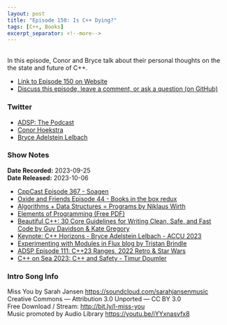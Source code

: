 ```yaml
---
layout: post
title: "Episode 150: Is C++ Dying?"
tags: [C++, Books]
excerpt_separator: <!--more-->
---
```


<br>In this episode, Conor and Bryce talk about their personal thoughts on the the state and future of C++.

<!--more-->

* [Link to Episode 150 on Website](https://adspthepodcast.com/2023/10/06/Episode-150.html)
* [Discuss this episode, leave a comment, or ask a question (on GitHub)](https://github.com/codereport/adsp2/discussions/41)

### Twitter
 
* [ADSP: The Podcast](https://twitter.com/adspthepodcast)
* [Conor Hoekstra](https://twitter.com/code_report)
* [Bryce Adelstein Lelbach](https://twitter.com/blelbach)

### Show Notes
 
**Date Recorded:** 2023-09-25 <br>
**Date Released:** 2023-10-06

* [CppCast Episode 367 - Soagen](https://cppcast.com/soagen/)
* [Oxide and Friends Episode 44 - Books in the box redux](https://oxide.computer/podcasts/oxide-and-friends/955244)
* [Algorithms + Data Structures = Programs by Niklaus Wirth](https://en.wikipedia.org/wiki/Algorithms_%2B_Data_Structures_%3D_Programs)
* [Elements of Programming (Free PDF)](http://elementsofprogramming.com/)
* [Beautiful C++: 30 Core Guidelines for Writing Clean, Safe, and Fast Code by Guy Davidson & Kate Gregory](https://www.amazon.com/Beautiful-Core-Guidelines-Writing-Clean/dp/0137647840)
* [Keynote: C++ Horizons - Bryce Adelstein Lelbach - ACCU 2023](https://www.youtube.com/watch?v=efrgipu94Oc)
* [Experimenting with Modules in Flux blog by Tristan Brindle](https://tristanbrindle.com/posts/flux-modules-experiments)
* [ADSP Episode 111: C++23 Ranges, 2022 Retro & Star Wars](https://adspthepodcast.com/2023/01/06/Episode-111.html)
* [C++ on Sea 2023: C++ and Safety - Timur Doumler](https://www.youtube.com/watch?v=imtpoc9jtOE)

### Intro Song Info
 
Miss You by Sarah Jansen https://soundcloud.com/sarahjansenmusic<br>
Creative Commons — Attribution 3.0 Unported — CC BY 3.0<br>
Free Download / Stream: http://bit.ly/l-miss-you<br>
Music promoted by Audio Library https://youtu.be/iYYxnasvfx8<br>
